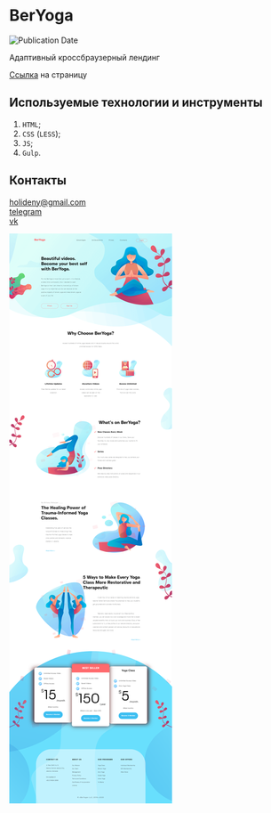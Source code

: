 # BerYoga
![Publication Date](https://img.shields.io/static/v1?label=Release%20Date&message=01.05.2019&color=brightgreen&style=flat-square)

Адаптивный кроссбраузерный лендинг

[Ссылка](https://holiden.github.io/portfolio/BerYoga/index.html) на страницу

## Используемые технологии и инструменты
1. `HTML`;
2. `CSS` (`LESS`);
3. `JS`;
3. `Gulp`.

## Контакты
<holideny@gmail.com>  
[telegram](https://t.me/holiden)  
[vk](https://vk.com/holiden)

![Screenshot макета](https://github.com/Holiden/BerYoga/blob/master/source/images/screenshot.png)
